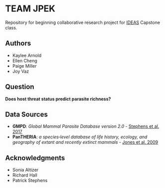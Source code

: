 # TEAM JPEK
Repository for beginning collaborative research project for [IDEAS](http://ideas.ecology.uga.edu) Capstone class.

## Authors
* Kaylee Arnold
* Ellen Cheng
* Paige Miller
* Joy Vaz

## Question
**Does host threat status predict parasite richness?**

## Data Sources

* **GMPD**: *Global Mammal Parasite Database version 2.0* - [Stephens et al. 2017](https://esajournals.onlinelibrary.wiley.com/doi/full/10.1002/ecy.1799)
* **PanTHERIA**: *a species‐level database of life history, ecology, and geography of extant and recently extinct mammals*  - [Jones et al. 2009](https://esajournals.onlinelibrary.wiley.com/doi/abs/10.1890/08-1494.1)

## Acknowledgments
* Sonia Altizer
* Richard Hall
* Patrick Stephens
